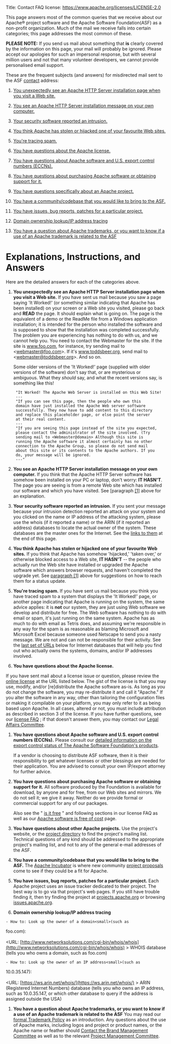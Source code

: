 Title: Contact FAQ
license: https://www.apache.org/licenses/LICENSE-2.0

This page answers most of the common queries that we receive about our
Apache&reg; project software and the Apache Software Foundation(ASF) as a non-profit organization. Much of the mail we receive
falls into certain categories; this page addresses the most common of
these.

**PLEASE NOTE:** If you send us mail about something that **is** clearly
covered by the information on this page, your mail will probably be
ignored. Please accept our apologies for such an impersonal response, but
with several million users and not that many volunteer developers, we
cannot provide personalised email support.

These are the frequent subjects (and answers) for misdirected mail sent to the ASF
[contact](contact.html) address:

1.  [You unexpectedly see an Apache HTTP Server installation page when you
visit a Web site.](#itworked) 

1.  [You see an Apache HTTP Server installation message on your own
computer.](#mypc) 

1.  [Your security software reported an intrusion.](#intruder) 

1.  [You think Apache has stolen or hijacked one of your favourite Web
sites.](#hijack) 

1.  [You're tracing spam.](#spam) 

1.  [You have questions about the Apache license.](#license) 

1.  [You have questions about Apache software and U.S. export control
numbers (ECCNs).](#export) 

1.  [You have questions about purchasing Apache software or obtaining
support for it.](#purchase) 

1.  [You have questions specifically about an Apache project.](#projects) 

1.  [You have a community/codebase that you would like to bring to the
ASF.](#incubator) 

1.  [You have issues, bug reports, patches for a particular
project.](#patch) 

1.  [Domain ownership lookup/IP address tracing](#dirs) 

1.  [You have a question about Apache trademarks, or you want to know if a
use of an Apache trademark is related to the ASF](#brand) 

# Explanations, Instructions, and Answers #

Here are the detailed answers for each of the categories above.

1. <a id="itworked" name="itworked"> **You unexpectedly see an Apache HTTP
Server installation page when you visit a Web site.** </a>
If you have sent us mail because you saw a page saying 'It Worked!' (or
something similar indicating that Apache has been installed) on your screen
or a Web site you visited, please go back and **READ** the page. It should
explain what is going on. The page is the equivalent of a demo or the
ReadMe file from a Windows application installation; it is intended for the
person who installed the software and is supposed to show that the
installation was completed successfully. The problem you are experiencing
has nothing to do with us, and we cannot help you. You need to contact the
Webmaster for the site. If the site is www.foo.com, for instance, try
sending mail to &lt;webmaster@foo.com&gt;. If it's www.toddsbeer.org, send
mail to &lt;webmaster@toddsbeer.org&gt;. And so on.

    Some older versions of the 'It Worked!' page (supplied with older versions
    of the software) don't say that, or are mysterious or ambiguous. What they
    *should* say, and what the recent versions say, is something like this!

        "It Worked! The Apache Web Server is installed on this Web Site!
        ---
        "If you can see this page, then the people who own this
        domain have just installed the Apache Web server software
        successfully. They now have to add content to this directory
        and replace this placeholder page, or else point the server
        at their real content.
        ---
        "If you are seeing this page instead of the site you expected,
        please contact the administrator of the site involved. (Try
        sending mail to <Webmaster@domain> Although this site is
        running the Apache software it almost certainly has no other
        connection to the Apache Group, so please do not send mail
        about this site or its contents to the Apache authors. If you
        do, your message will be ignored.
        ---"

1. <a id="mypc" name="mypc"> **You see an Apache HTTP Server installation
message on your own computer.** </a>
If you think that the Apache HTTP Server software has somehow been
installed on your PC or laptop, don't worry: **IT HASN'T**. The page you
are seeing is from a remote Web site which has installed our software and
which you have visited. See [paragraph [[1]](#itworked) above for an
explanation.

1. <a id="intruder" name="intruder"> **Your security software reported an
intrusion.** </a>
If you sent your message because your intrusion detection reported an
attack on your system and you clicked on the name or IP address of the
attacking system, please use the whois (if it reported a name) or the ARIN
(if it reported an address) databases to locate the actual owner of the
system. These databases are the master ones for the Internet. See the
[links to them](#dirs) at the end of this page.

1. <a id="hijack" name="hijack"> **You think Apache has stolen or hijacked
one of your favourite Web sites.** </a>
If you think that Apache has somehow 'hijacked,' 'taken over,' or otherwise
blocked access to a Web site, **IT HASN'T** -- the people who actually
*run* the Web site have installed or upgraded the Apache software which
answers browser requests, and haven't completed the upgrade yet. See
[paragraph [1]](#itworked) above for suggestions on how to reach them for a
status update.

1. <a id="spam" name="spam"> **You're tracing spam.** </a>
If you have sent us mail because you think you have traced spam to a system
that displays the 'It Worked!' page, or another page indicating that Apache
is running on the system, the same advice applies: it is **not** our
system, they are just using Web software we develop and distribute for
free. The Web software has nothing to do with email or spam, it's just
running on the same system. Apache has as much to do with email as Tetris
does, and assuming we're responsible in any way for the spam is as
reasonable as blaming Microsoft and Microsoft Excel because someone used
Netscape to send you a nasty message. We are not and can not be responsible
for their activity. See the [last set of URLs](#dirs) below for Internet
databases that will help you find out who actually owns the systems,
domains, and/or IP addresses involved.

1. <a id="licence" name="licence"> <a id="license" name="license"> **You have questions about the Apache
license.** </a>
<!-- N.B. keep the old spelling to avoid breaking links -->
If you have sent mail about a license issue or question, please review the
[online license](/LICENSE) at the URL listed below.
The gist of the license is that you may use, modify, and/or [re]distribute
the Apache software as-is. As long as you do not change the software, you
may re-distribute it and call it "Apache." If you alter the software in any
way, other than tailoring the configuration files or making it compilable
on your platform, you may only refer to it as being based upon Apache. In
all cases, altered or not, you must include attribution as described in
section 3 of the license. If you have further questions, see our [license
FAQ](license-FAQ.html) ; if that doesn't answer them, you may contact our
[Legal Affairs Committee](/legal/).

1. <a name="export"> **You have questions about Apache software and U.S.
export control numbers (ECCNs).** </a>
Please consult our [detailed information on the export control status of
The Apache Software Foundation's products](/licenses/exports/).

    If a vendor is choosing to distribute ASF software, then it is their
    responsibility to get whatever licenses or other blessings are needed for
    their application. You are advised to consult your own IP/export attorney
    for further advice.

1. <a name="purchase"> **You have questions about purchasing Apache
software or obtaining support for it.** </a>
All software produced by the Foundation is available for download, by
anyone and for free, from our Web sites and mirrors. We do not sell it; we
give it away. Neither do we provide formal or commercial support for any of
our packages.

    Also see the " [is it free](license-FAQ.html#IsItFree) " and following
sections in our license FAQ as well as our [Apache software is free of cost](/free/) page.

1. <a id="projects" name="projects"> **You have questions about other
Apache projects.** </a>
Use the project's website, or the [project
directory](http://projects.apache.org/) to find the project's mailing list.
Technical questions of any kind should be addressed to the appropriate
project's mailing list, and not to any of the general e-mail addresses of the
ASF.

1. <a id="incubator" name="incubator"> **You have a community/codebase that
you would like to bring to the ASF.** </a>
The [Apache Incubator](//incubator.apache.org/) is where new 
community [project proposals](//incubator.apache.org/guides/proposal.html) come to see if they could be a fit for Apache.

1. <a id="patch" name="patch"> **You have issues, bug reports, patches for
a particular project.** </a>
Each Apache project uses an issue tracker dedicated to their project. The
best way is to go via that project's web pages. If you still have trouble
finding it, then try finding the project at
[projects.apache.org](http://projects.apache.org/) or browsing
[issues.apache.org](http://issues.apache.org/).

1. <a id="dirs" name="dirs"> **Domain ownership lookup/IP address tracing**
</a>

    - How to: Look up the owner of a domain<small>(such as
foo.com)</small>:<br></br>&lt;URL:
[http://www.networksolutions.com/cgi-bin/whois/whois](http://www.networksolutions.com/cgi-bin/whois/whois)
&gt;
WHOIS database (tells you who owns a domain, such as foo.com)

    - How to: Look up the owner of an IP address<small>(such as
10.0.35.147)</small>:<br></br>&lt;URL:
[https://ws.arin.net/whois/](https://ws.arin.net/whois/) &gt;
ARIN (Registered Internet Numbers) database (tells you who owns an IP
address, such as 10.0.35.147, or which other database to query if the
address is assigned outside the USA)

1. <a id="brand" name="brand"> **You have a question about Apache
trademarks, or you want to know if a use of an Apache trademark is related
to the ASF** </a>
You may read our [formal Trademark Policy](/foundation/marks/) as an
introduction. Any questions about the use of Apache marks, including logos
and project or product names, or the Apache name or feather should 
[Contact the Brand Management Committee](/foundation/marks/contact) as well as to the relevant [Project
Management Committee](//projects.apache.org/).

